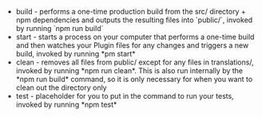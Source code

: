 <ul>
<li>build - performs a one-time production build from the src/ directory + npm dependencies and outputs the resulting files into `public/`, invoked by running `npm run build`</li>
<li>start - starts a process on your computer that performs a one-time build and then watches your Plugin files for any changes and triggers a new build, invoked by running *pm start*</li>
<li>clean - removes all files from public/ except for any files in translations/, invoked by running *npm run clean*.  This is also run internally by the *npm run build* command, so it is only necessary for when you want to clean out the directory only</li>
<li>test - placeholder for you to put in the command to run your tests, invoked by running *npm test*</li>
</ul>